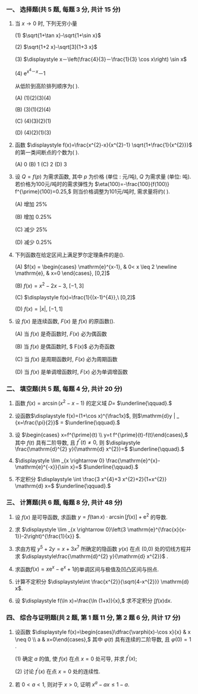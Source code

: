 ### 一、 选择题(共 5 题,  每题 3 分,  共计 15 分)

1. 当 $x \rightarrow 0$ 时, 下列无穷小量

   (1) $\sqrt{1+\tan x}-\sqrt{1+\sin x}$

   (2) $\sqrt{1+2 x}-\sqrt[3]{1+3 x}$ 

   (3) $\displaystyle x－\left(\frac{4}{3}－\frac{1}{3} \cos x\right) \sin x$

   (4) $\displaystyle \mathrm{e}^{x^4－ x}－1$

   从低阶到高阶排列顺序为( ).

   (A) (1)(2)(3)(4)

   (B) (3)(1)(2)(4)

   (C) (4)(3)(2)(1)

   (D) (4)(2)(1)(3)




2. 函数 $\displaystyle f(x)=\frac{x^{2}-x}{x^{2}-1} \sqrt{1+\frac{1}{x^{2}}}$ 的第一类间断点的个数为( ).

   (A) 0   (B) 1  (C) 2  (D) 3

   

3. 设 $Q=f(p)$ 为需求函数, 其中 $p$ 为价格 (单位 : 元/吨), $Q$ 为需求量 (单位:  吨). 若价格为100元/吨时的需求弹性为 $\eta(100)=-\frac{100}{f(100)} f^{\prime}(100)=0.25,$ 则当价格调整为101元/吨时, 需求量将约( ).

   (A) 增加 $25 \%$

   (B) 增加 $0.25 \%$

   (C) 减少 $25 \%$

   (D) 减少 $0.25 \%$

   

4. 下列函数在给定区间上满足罗尔定理条件的是().

   (A) $f(x) = \begin{cases} \mathrm{e}^{x-1}, & 0< x \leq 2 \newline  \mathrm{e}, & x=0 \end{cases}, [0,2]$ 

   (B) $f(x)=x^{2}-2 x-3, \ [-1,3]$

   (C) $\displaystyle f(x)=\frac{1}{(x-1)^{4}},\ [0,2]$

   (D) $\displaystyle f(x)=|x|,\ [-1,1]$

   

5. 设 $f(x)$ 是连续函数, $F(x)$ 是 $f(x)$ 的原函数().

   (A) 当 $f(x)$ 是奇函数时, $F(x)$ 必为偶函数

   (B) 当 $f(x)$ 是偶函数时, $ F(x)$ 必为奇函数

   (C) 当 $f(x)$ 是周期函数时, $F(x)$ 必为周期函数

   (D) 当 $f(x)$ 是单调增函数时, $F(x)$ 必为单调增函数

### 二、 填空题(共 5 题,  每题 4 分,  共计 20 分)

1. 函数 $f(x)=\arcsin \left(x^{2}-x-1\right)$ 的定义域 $D=$ $\underline{\qquad}.$




2. 设函数$\displaystyle f(x)=(1+\cos x)^{\frac1x}$, 则$\mathrm{d}y | _ {x=\frac{\pi}{2}}$ =  $\underline{\qquad}.$

 

3. 设 $\begin{cases} x=f^{\prime}(t) \\ y=t f^{\prime}(t)-f(t)\end{cases},$ 其中 $f(t)$ 具有二阶导数, 且 $f^{\prime \prime}(t) \neq 0,$ 则 $\displaystyle \frac{\mathrm{d}^{2} y}{\mathrm{d} x^{2}}=$  $\underline{\qquad}.$

 

4. $\displaystyle \lim _{x \rightarrow 0} \frac{\mathrm{e}^{x}-\mathrm{e}^{-x}}{\sin x}=$ $\underline{\qquad}.$

   


5. 不定积分 $\displaystyle \int \frac{3 x^{4}+3 x^{2}+2}{1+x^{2}} \mathrm{d} x=$ $\underline{\qquad}.$

### 三、 计算题(共 6 题,  每题 8 分,  共计 48 分)


1. 设 $f(x)$ 是可导函数, 求函数 $y=f(\tan x) \cdot \arcsin \left[f(x)\right]+\mathrm{e}^{2}$ 的导数.

   


2. 求  $\displaystyle \lim _{x \rightarrow 0}\left(3 \mathrm{e}^{\frac{x}{x-1}}-2\right)^{\frac{1}{x}} $.
   	
   	


3. 求由方程 $y^{5}+2 y=x+3 x^{7}$ 所确定的隐函数 $y(x)$ 在点 (0,0) 处的切线方程并求 $\displaystyle\frac{\mathrm{d}^{2} y}{\mathrm{d} x^{2}}$ .

   


4. 求函数$f(x)=x\mathrm{e}^x-\mathrm{e}^x+1$的单调区间与极值及凹凸区间与拐点.

   

5. 计算不定积分 $\displaystyle\int \frac{x^{2}}{\sqrt{4-x^{2}}} \mathrm{d} x$.

   


6. 设 $\displaystyle f(\ln x)=\frac{\ln (1+x)}{x},$ 求不定积分 $\displaystyle\int f(x) \mathrm{d} x$.

### 四、 综合与证明题(共 2 题,  第 1 题 11 分,  第 2 题 6 分,  共计 17 分)

1. 设函数 $\displaystyle f(x)=\begin{cases}\dfrac{\varphi(x)-\cos x}{x} & x \neq 0 \\ a & x=0\end{cases},$ 其中 $\varphi(t)$ 具有连续的二阶导数, 且 $\varphi(0)=1$ .

   (1) 确定 $a$ 的值, 使 $f(x)$ 在点 $x=0$ 处可导, 并求 $f^{\prime}(x)$;

   (2) 讨论 $f^{\prime}(x)$ 在点 $x=0$ 处的连续性.
   
   


2. 若 $0< a < 1,$ 则对于 $x>0,$ 证明 $x^{a}-a x \leq 1-a$.



